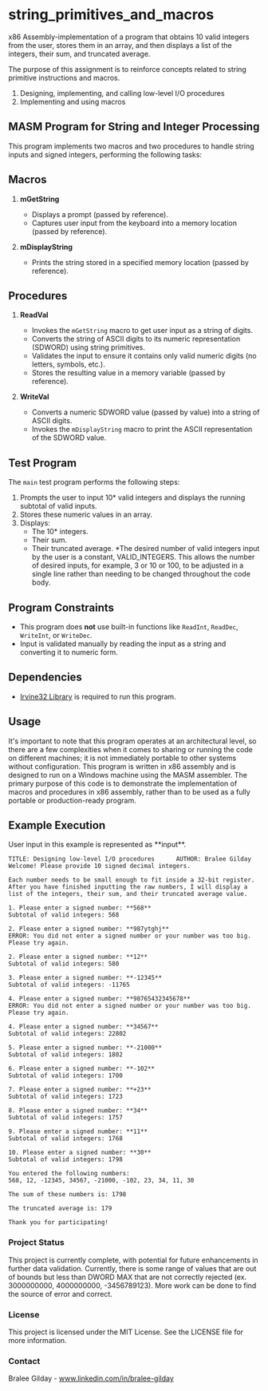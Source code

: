 # string_primitives_and_macros
x86 Assembly-implementation of a program that obtains 10 valid integers from the user, stores them in an array, and then displays a list of the integers, their sum, and truncated average. 

The purpose of this assignment is to reinforce concepts related to string primitive instructions and macros.
1. Designing, implementing, and calling low-level I/O procedures
2. Implementing and using macros

## MASM Program for String and Integer Processing
This program implements two macros and two procedures to handle string inputs and signed integers, performing the following tasks:

## Macros
1. **mGetString**
   - Displays a prompt (passed by reference).
   - Captures user input from the keyboard into a memory location (passed by reference).

2. **mDisplayString**
   - Prints the string stored in a specified memory location (passed by reference).

## Procedures
1. **ReadVal**
   - Invokes the `mGetString` macro to get user input as a string of digits.
   - Converts the string of ASCII digits to its numeric representation (SDWORD) using string primitives.
   - Validates the input to ensure it contains only valid numeric digits (no letters, symbols, etc.).
   - Stores the resulting value in a memory variable (passed by reference).

2. **WriteVal**
   - Converts a numeric SDWORD value (passed by value) into a string of ASCII digits.
   - Invokes the `mDisplayString` macro to print the ASCII representation of the SDWORD value.

## Test Program
The `main` test program performs the following steps:

1. Prompts the user to input 10* valid integers and displays the running subtotal of valid inputs.
2. Stores these numeric values in an array.
3. Displays:
   - The 10* integers.
   - Their sum.
   - Their truncated average.
*The desired number of valid integers input by the user is a constant, VALID_INTEGERS. This allows the number of desired inputs, for example, 3 or 10 or 100, to be adjusted in a single line rather than needing to be changed throughout the code body. 

## Program Constraints
- This program does **not** use built-in functions like `ReadInt`, `ReadDec`, `WriteInt`, or `WriteDec`.
- Input is validated manually by reading the input as a string and converting it to numeric form.

## Dependencies
- [Irvine32 Library](http://www.asmirvine.com) is required to run this program.

## Usage

It's important to note that this program operates at an architectural level, so there are a few complexities when it comes to sharing or running the code on different machines; it is not immediately portable to other systems without configuration. This program is written in x86 assembly and is designed to run on a Windows machine using the MASM assembler. The primary purpose of this code is to demonstrate the implementation of macros and procedures in x86 assembly, rather than to be used as a fully portable or production-ready program.

## Example Execution
User input in this example is represented as \*\*input\*\*.

```plaintext
TITLE: Designing low-level I/O procedures      AUTHOR: Bralee Gilday
Welcome! Please provide 10 signed decimal integers.

Each number needs to be small enough to fit inside a 32-bit register.
After you have finished inputting the raw numbers, I will display a list of the integers, their sum, and their truncated average value.

1. Please enter a signed number: **568**
Subtotal of valid integers: 568

2. Please enter a signed number: **987ytghj**
ERROR: You did not enter a signed number or your number was too big. Please try again.

2. Please enter a signed number: **12**
Subtotal of valid integers: 580

3. Please enter a signed number: **-12345**
Subtotal of valid integers: -11765

4. Please enter a signed number: **98765432345678**
ERROR: You did not enter a signed number or your number was too big. Please try again.

4. Please enter a signed number: **34567**
Subtotal of valid integers: 22802

5. Please enter a signed number: **-21000**
Subtotal of valid integers: 1802

6. Please enter a signed number: **-102**
Subtotal of valid integers: 1700

7. Please enter a signed number: **+23**
Subtotal of valid integers: 1723

8. Please enter a signed number: **34**
Subtotal of valid integers: 1757

9. Please enter a signed number: **11**
Subtotal of valid integers: 1768

10. Please enter a signed number: **30**
Subtotal of valid integers: 1798

You entered the following numbers:
568, 12, -12345, 34567, -21000, -102, 23, 34, 11, 30

The sum of these numbers is: 1798

The truncated average is: 179

Thank you for participating!
```

### Project Status
This project is currently complete, with potential for future enhancements in further data validation. Currently, there is some range of values that are out of bounds but less than DWORD MAX that are not correctly rejected (ex. 3000000000, 4000000000, -3456789123). More work can be done to find the source of error and correct. 

### License
This project is licensed under the MIT License. See the LICENSE file for more information.

### Contact
Bralee Gilday - www.linkedin.com/in/bralee-gilday
